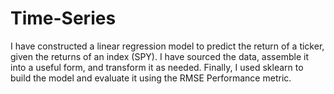 # Time-Series
 I have constructed a linear regression model to predict the return of a ticker, given the returns of an index (SPY).  I have sourced the data, assemble it into a useful form, and transform it as needed.  Finally, I used sklearn to build the model and evaluate it using the RMSE Performance metric.
